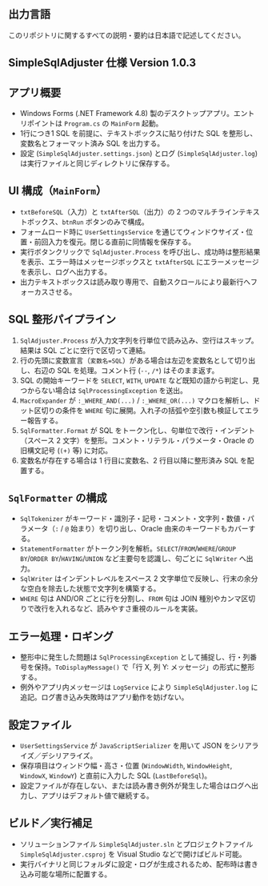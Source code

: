 ## 出力言語
このリポジトリに関するすべての説明・要約は日本語で記述してください。

## SimpleSqlAdjuster 仕様  Version 1.0.3

## アプリ概要
- Windows Forms (.NET Framework 4.8) 製のデスクトップアプリ。エントリポイントは `Program.cs` の `MainForm` 起動。
- 1行につき1 SQL を前提に、テキストボックスに貼り付けた SQL を整形し、変数名とフォーマット済み SQL を出力する。
- 設定 (`SimpleSqlAdjuster.settings.json`) とログ (`SimpleSqlAdjuster.log`) は実行ファイルと同じディレクトリに保存する。

## UI 構成（`MainForm`）
- `txtBeforeSQL`（入力）と `txtAfterSQL`（出力）の 2 つのマルチラインテキストボックス、`btnRun` ボタンのみで構成。
- フォームロード時に `UserSettingsService` を通じてウィンドウサイズ・位置・前回入力を復元。閉じる直前に同情報を保存する。
- 実行ボタンクリックで `SqlAdjuster.Process` を呼び出し、成功時は整形結果を表示、エラー時はメッセージボックスと `txtAfterSQL` にエラーメッセージを表示し、ログへ出力する。
- 出力テキストボックスは読み取り専用で、自動スクロールにより最新行へフォーカスさせる。

## SQL 整形パイプライン
1. `SqlAdjuster.Process` が入力文字列を行単位で読み込み、空行はスキップ。結果は SQL ごとに空行で区切って連結。
2. 行の先頭に変数宣言（`変数名=SQL`）がある場合は左辺を変数名として切り出し、右辺の SQL を処理。コメント行 (`--`, `/*`) はそのまま返す。
3. SQL の開始キーワードを `SELECT`, `WITH`, `UPDATE` など既知の語から判定し、見つからない場合は `SqlProcessingException` を送出。
4. `MacroExpander` が `:_WHERE_AND(...)` / `:_WHERE_OR(...)` マクロを解析し、ドット区切りの条件を `WHERE` 句に展開。入れ子の括弧や空引数も検証してエラー報告する。
5. `SqlFormatter.Format` が SQL をトークン化し、句単位で改行・インデント（スペース 2 文字）を整形。コメント・リテラル・パラメータ・Oracle の旧構文記号 (`(+)` 等) に対応。
6. 変数名が存在する場合は 1 行目に変数名、2 行目以降に整形済み SQL を配置する。

## `SqlFormatter` の構成
- `SqlTokenizer` がキーワード・識別子・記号・コメント・文字列・数値・パラメータ（`:` / `@` 始まり）を切り出し、Oracle 由来のキーワードもカバーする。
- `StatementFormatter` がトークン列を解析。`SELECT`/`FROM`/`WHERE`/`GROUP BY`/`ORDER BY`/`HAVING`/`UNION` など主要句を認識し、句ごとに `SqlWriter` へ出力。
- `SqlWriter` はインデントレベルをスペース 2 文字単位で反映し、行末の余分な空白を除去した状態で文字列を構築する。
- `WHERE` 句は AND/OR ごとに行を分割し、`FROM` 句は JOIN 種別やカンマ区切りで改行を入れるなど、読みやすさ重視のルールを実装。

## エラー処理・ロギング
- 整形中に発生した問題は `SqlProcessingException` として捕捉し、行・列番号を保持。`ToDisplayMessage()` で「行 X, 列 Y: メッセージ」の形式に整形する。
- 例外やアプリ内メッセージは `LogService` により `SimpleSqlAdjuster.log` に追記。ログ書き込み失敗時はアプリ動作を妨げない。

## 設定ファイル
- `UserSettingsService` が `JavaScriptSerializer` を用いて JSON をシリアライズ／デシリアライズ。
- 保存項目はウィンドウ幅・高さ・位置 (`WindowWidth`, `WindowHeight`, `WindowX`, `WindowY`) と直前に入力した SQL (`LastBeforeSql`)。
- 設定ファイルが存在しない、または読み書き例外が発生した場合はログへ出力し、アプリはデフォルト値で継続する。

## ビルド／実行補足
- ソリューションファイル `SimpleSqlAdjuster.sln` とプロジェクトファイル `SimpleSqlAdjuster.csproj` を Visual Studio などで開けばビルド可能。
- 実行バイナリと同じフォルダに設定・ログが生成されるため、配布時は書き込み可能な場所に配置する。
